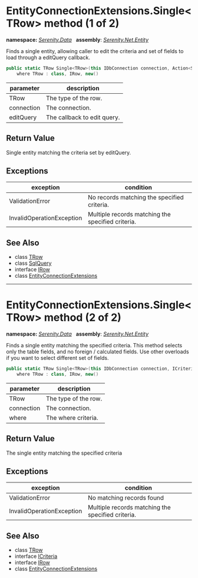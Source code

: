 # EntityConnectionExtensions.Single&lt;TRow&gt; method (1 of 2)
**namespace:** *[Serenity.Data](../../README.md#serenity.data-namespace)*   **assembly**: *[Serenity.Net.Entity](../../README.md)*

Finds a single entity, allowing caller to edit the criteria and set of fields to load through a editQuery callback.

```csharp
public static TRow Single<TRow>(this IDbConnection connection, Action<SqlQuery> editQuery)
    where TRow : class, IRow, new()
```

| parameter | description |
| --- | --- |
| TRow | The type of the row. |
| connection | The connection. |
| editQuery | The callback to edit query. |

## Return Value

Single entity matching the criteria set by editQuery.

## Exceptions

| exception | condition |
| --- | --- |
| ValidationError | No records matching the specified criteria. |
| InvalidOperationException | Multiple records matching the specified criteria. |

## See Also

* class [TRow](../Serenity.Net.Entity/../EntityConnectionExtensions.TRow.md)
* class [SqlQuery](../Serenity.Net.Data/../SqlQuery.md)
* interface [IRow](../IRow.md)
* class [EntityConnectionExtensions](../EntityConnectionExtensions.md)

---

# EntityConnectionExtensions.Single&lt;TRow&gt; method (2 of 2)
**namespace:** *[Serenity.Data](../../README.md#serenity.data-namespace)*   **assembly**: *[Serenity.Net.Entity](../../README.md)*

Finds a single entity matching the specified criteria. This method selects only the table fields, and no foreign / calculated fields. Use other overloads if you want to select different set of fields.

```csharp
public static TRow Single<TRow>(this IDbConnection connection, ICriteria where)
    where TRow : class, IRow, new()
```

| parameter | description |
| --- | --- |
| TRow | The type of the row. |
| connection | The connection. |
| where | The where criteria. |

## Return Value

The single entity matching the specified criteria

## Exceptions

| exception | condition |
| --- | --- |
| ValidationError | No matching records found |
| InvalidOperationException | Multiple records matching the specified criteria. |

## See Also

* class [TRow](../Serenity.Net.Entity/../EntityConnectionExtensions.TRow.md)
* interface [ICriteria](../Serenity.Net.Data/../../Serenity/ICriteria.md)
* interface [IRow](../IRow.md)
* class [EntityConnectionExtensions](../EntityConnectionExtensions.md)